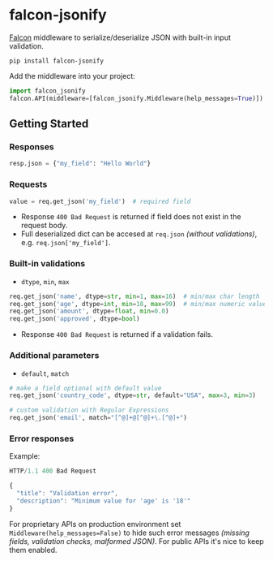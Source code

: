 # falcon-jsonify

 [Falcon](https://github.com/falconry/falcon) middleware to serialize/deserialize JSON with built-in input validation.

```
pip install falcon-jsonify
```

Add the middleware into your project:

```python
import falcon_jsonify
falcon.API(middleware=[falcon_jsonify.Middleware(help_messages=True)])
```

## Getting Started


### Responses

```python
resp.json = {"my_field": "Hello World"}
```

### Requests

```python
value = req.get_json('my_field')  # required field
```
* Response `400 Bad Request` is returned if field does not exist in the request body.
* Full deserialized dict can be accesed at `req.json` *(without validations)*, e.g. `req.json['my_field']`.


### Built-in validations

* `dtype`, `min`, `max`

```python
req.get_json('name', dtype=str, min=1, max=16)  # min/max char length
req.get_json('age', dtype=int, min=18, max=99)  # min/max numeric value
req.get_json('amount', dtype=float, min=0.0)
req.get_json('approved', dtype=bool)
```
* Response `400 Bad Request` is returned if a validation fails.

### Additional parameters ###

* `default`, `match`

```python
# make a field optional with default value
req.get_json('country_code', dtype=str, default="USA", max=3, min=3)

# custom validation with Regular Expressions
req.get_json('email', match="[^@]+@[^@]+\.[^@]+")
```

### Error responses

Example:

```javascript
HTTP/1.1 400 Bad Request

{
  "title": "Validation error",
  "description": "Minimum value for 'age' is '18'"
}
```

For proprietary APIs on production environment set `Middleware(help_messages=False)` to hide such error messages *(missing fields, validation checks, malformed JSON)*. For public APIs it's nice to keep them enabled.
